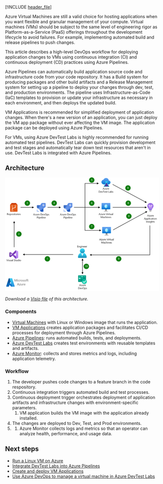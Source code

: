 [!INCLUDE [header_file](../../../includes/sol-idea-header.md)]

Azure Virtual Machines are still a valid choice for hosting applications when you want flexible and granular management of your compute. Virtual machines (VMs) should be subject to the same level of engineering rigor as Platform-as-a-Service (PaaS) offerings throughout the development lifecycle to avoid failures. For example, implementing automated build and release pipelines to push changes.

This article describes a high-level DevOps workflow for deploying application changes to VMs using continuous integration (CI) and continuous deployment (CD) practices using Azure Pipelines. 

Azure Pipelines can automatically build application source code and infrastructure code from your code repository. It has a Build system for producing packages and other build artifacts and a Release Management system for setting up a pipeline to deploy your changes through dev, test, and production environments. The pipeline uses Infrastructure-as-Code (IaC) templates to provision or update your infrastructure as necessary in each environment, and then deploys the updated build. 

VM Applications is recommended for simplified deployment of application changes. When there's a new version of an application, you can just deploy the VM app package without ever affecting the VM image. The application package can be deployed using Azure Pipelines.

For VMs, using Azure DevTest Labs is highly recommended for running automated test pipelines. DevTest Labs can quickly  provision development and test stages and automatically tear down test resources that aren't in use. DevTest Labs is integrated with Azure Pipelines.

## Architecture

![Diagram showing continuous integration and continuous deployment pipeline for virtual machines.](../media/cicd-for-azure-vms.png)

*Download a [Visio file](https://arch-center.azureedge.net/cicd-for-azure-vms.vsdx) of this architecture.*

### Components

* [Virtual Machines](https://azure.microsoft.com/services/virtual-machines) with Linux or Windows image that runs the application.
* [VM Applications](azure/virtual-machines/vm-applications) creates application packages and facilitates CI/CD processes for deployment through Azure Pipelines.
* [Azure Pipelines](https://azure.microsoft.com/services/devops): runs automated builds, tests, and deployments.
* [Azure DevTest Labs](https://azure.microsoft.com/services/devtest-lab) creates test environments with reusable templates and artifacts.
* [Azure Monitor](https://azure.microsoft.com/services/monitor):  collects and stores metrics and logs, including application telemetry.


### Workflow

1. The developer pushes code changes to a feature branch in the code respository. 
1. Continuous integration triggers automated build and test processes.
1. Continuous deployment trigger orchestrates deployment of application artifacts and infrastructure changes with environment-specific parameters.
    1. VM application builds the VM image with the application already installed.
1. The changes are deployed to Dev, Test, and Prod environments.
1. 1. Azure Monitor collects logs and metrics so that an operator can analyze health, performance, and usage data.


## Next steps

* [Run a Linux VM on Azure](/azure/architecture/reference-architectures/n-tier/linux-vm)
* [Integrate DevTest Labs into Azure Pipelines](https://docs.microsoft.com/en-us/azure/devtest-labs/devtest-lab-integrate-ci-cd)
* [Create and deploy VM Applications](/azure/devtest-labs/devtest-lab-integrate-ci-cd)
* [Use Azure DevOps to manage a virtual machine in Azure DevTest Labs](/azure/devops/pipelines/apps/cd/azure/deploy-provision-devtest-lab)


